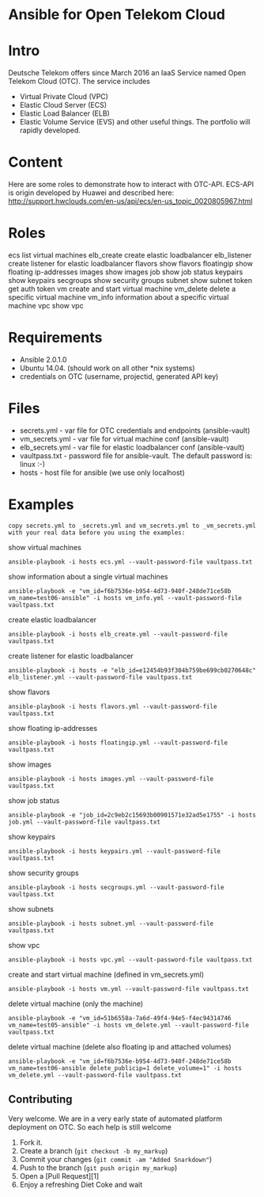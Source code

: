 Ansible for Open Telekom Cloud
==============================

Intro
=====

Deutsche Telekom offers since March 2016 an IaaS Service named
Open Telekom Cloud (OTC). The service includes
* Virtual Private Cloud (VPC)
* Elastic Cloud Server (ECS)
* Elastic Load Balancer (ELB)
* Elastic Volume Service (EVS)
and other useful things. The portfolio will rapidly developed.


Content
=======
Here are some roles to demonstrate how to interact with OTC-API.
ECS-API is origin developed by Huawei and described here:
http://support.hwclouds.com/en-us/api/ecs/en-us_topic_0020805967.html

Roles
=====
ecs           list virtual machines
elb_create    create elastic loadbalancer
elb_listener  create listener for elastic loadbalancer
flavors       show flavors
floatingip    show floating ip-addresses
images        show images
job           show job status
keypairs      show keypairs
secgroups     show security groups
subnet        show subnet
token         get auth token
vm            create and start virtual machine
vm_delete     delete a specific virtual machine
vm_info       information about a specific virtual machine
vpc           show vpc

Requirements
============
* Ansible 2.0.1.0
* Ubuntu 14.04.
(should work on all other *nix systems)
* credentials on OTC (username, projectid, generated API key)

Files
=====
* secrets.yml     - var file for OTC credentials and endpoints (ansible-vault)
* vm_secrets.yml  - var file for virtual machine conf (ansible-vault)
* elb_secrets.yml - var file for elastic loadbalancer conf (ansible-vault)
* vaultpass.txt   - password file for ansible-vault. The default password is: linux :-)
* hosts           - host file for ansible (we use only localhost)

Examples
========

    copy secrets.yml to _secrets.yml and vm_secrets.yml to _vm_secrets.yml 
    with your real data before you using the examples:

show virtual machines

    ansible-playbook -i hosts ecs.yml --vault-password-file vaultpass.txt

show information about a single virtual machines

    ansible-playbook -e "vm_id=f6b7536e-b954-4d73-940f-248de71ce58b vm_name=test06-ansible" -i hosts vm_info.yml --vault-password-file vaultpass.txt

create elastic loadbalancer

    ansible-playbook -i hosts elb_create.yml --vault-password-file vaultpass.txt

create listener for elastic loadbalancer

    ansible-playbook -i hosts -e "elb_id=e12454b93f304b759be699cb0270648c" elb_listener.yml --vault-password-file vaultpass.txt

show flavors

    ansible-playbook -i hosts flavors.yml --vault-password-file vaultpass.txt

show floating ip-addresses

    ansible-playbook -i hosts floatingip.yml --vault-password-file vaultpass.txt

show images

    ansible-playbook -i hosts images.yml --vault-password-file vaultpass.txt

show job status

    ansible-playbook -e "job_id=2c9eb2c15693b00901571e32ad5e1755" -i hosts job.yml --vault-password-file vaultpass.txt

show keypairs

    ansible-playbook -i hosts keypairs.yml --vault-password-file vaultpass.txt

show security groups

    ansible-playbook -i hosts secgroups.yml --vault-password-file vaultpass.txt

show subnets

    ansible-playbook -i hosts subnet.yml --vault-password-file vaultpass.txt

show vpc

    ansible-playbook -i hosts vpc.yml --vault-password-file vaultpass.txt

create and start virtual machine (defined in vm_secrets.yml)

    ansible-playbook -i hosts vm.yml --vault-password-file vaultpass.txt

delete virtual machine (only the machine)

    ansible-playbook -e "vm_id=51b6558a-7a6d-49f4-94e5-f4ec94314746 vm_name=test05-ansible" -i hosts vm_delete.yml --vault-password-file vaultpass.txt

delete virtual machine (delete also floating ip and attached volumes)

    ansible-playbook -e "vm_id=f6b7536e-b954-4d73-940f-248de71ce58b vm_name=test06-ansible delete_publicip=1 delete_volume=1" -i hosts vm_delete.yml --vault-password-file vaultpass.txt


Contributing
------------
Very welcome. We are in a very early state of automated platform deployment
on OTC. So each help is still welcome

1. Fork it.
2. Create a branch (`git checkout -b my_markup`)
3. Commit your changes (`git commit -am "Added Snarkdown"`)
4. Push to the branch (`git push origin my_markup`)
5. Open a [Pull Request][1]
6. Enjoy a refreshing Diet Coke and wait

